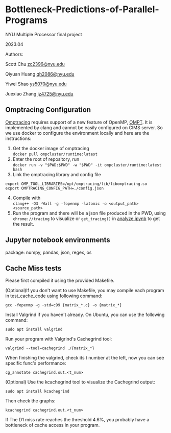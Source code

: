 # Bottleneck-Predictions-of-Parallel-Programs

NYU Multiple Processor final project

2023.04

Authors:

Scott Chu zc2396@nyu.edu

Qiyuan Huang qh2086@nyu.edu

Yiwei Shao ys5070@nyu.edu

Juexiao Zhang jz4725@nyu.edu

## Omptracing Configuration
[Omptracing](https://ompcluster.readthedocs.io/en/latest/omptracing.html) requires support of a new feature of OpenMP, [OMPT](https://www.openmp.org/spec-html/5.0/openmpsu15.html). It is implemented by clang and cannot be easily configured on CIMS server. So we use docker to configure the environment locally and here are the instructions:
1. Get the docker image of omptracing  
```docker pull ompcluster/runtime:latest``` 
2. Enter the root of repository, run  
```docker run -v "$PWD:$PWD" -w "$PWD" -it ompcluster/runtime:latest bash```
3. Link the omptracing library and config file 
```
export OMP_TOOL_LIBRARIES=/opt/omptracing/lib/libomptracing.so
export OMPTRACING_CONFIG_PATH=./config.json
```
4. Compile with  
``` clang++ -O3 -Wall -g -fopenmp -latomic -o <output_path> <source_path> ```
5. Run the program and there will be a json file produced in the PWD, using ```chrome://tracing``` to visualize or ```get_tracing()``` in [analyze.ipynb](https://github.com/suker0723/Bottleneck-Predictions-of-Parallel-Programs/blob/main/analyze.ipynb) to get the result.

## Jupyter notebook environments
package: numpy, pandas, json, regex, os


## Cache Miss tests
Please first compiled it using the provided Makefile.

(Optional)If you don't want to use Makefile, you may compile each program in test_cache_code using following command:

```gcc -fopenmp -g -std=c99 {matrix_*.c} -o {matrix_*}```

Install Valgrind if you haven't already. On Ubuntu, you can use the following command:
    
```sudo apt install valgrind```

Run your program with Valgrind's Cachegrind tool:

```valgrind --tool=cachegrind ./{matrix_*} ```

When finishing the valgrind, check its t number at the left, now you can see specific func's performance:

```cg_annotate cachegrind.out.<t_num> ```

(Optional) Use the kcachegrind tool to visualize the Cachegrind output:

```sudo apt install kcachegrind ```

Then check the graphs:

```kcachegrind cachegrind.out.<t_num> ```

If The D1 miss rate reaches the threshold 4.6%, you probably have a bottleneck of cache access in your program.













